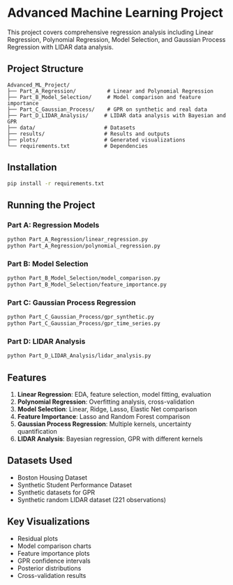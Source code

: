 # Advanced Machine Learning Project

This project covers comprehensive regression analysis including Linear Regression, Polynomial Regression, Model Selection, and Gaussian Process Regression with LIDAR data analysis.

## Project Structure

```
Advanced_ML_Project/
├── Part_A_Regression/          # Linear and Polynomial Regression
├── Part_B_Model_Selection/     # Model comparison and feature importance
├── Part_C_Gaussian_Process/    # GPR on synthetic and real data
├── Part_D_LIDAR_Analysis/     # LIDAR data analysis with Bayesian and GPR
├── data/                      # Datasets
├── results/                   # Results and outputs
├── plots/                     # Generated visualizations
└── requirements.txt           # Dependencies
```

## Installation

```bash
pip install -r requirements.txt
```

## Running the Project

### Part A: Regression Models
```bash
python Part_A_Regression/linear_regression.py
python Part_A_Regression/polynomial_regression.py
```

### Part B: Model Selection
```bash
python Part_B_Model_Selection/model_comparison.py
python Part_B_Model_Selection/feature_importance.py
```

### Part C: Gaussian Process Regression
```bash
python Part_C_Gaussian_Process/gpr_synthetic.py
python Part_C_Gaussian_Process/gpr_time_series.py
```

### Part D: LIDAR Analysis
```bash
python Part_D_LIDAR_Analysis/lidar_analysis.py
```

## Features

1. **Linear Regression**: EDA, feature selection, model fitting, evaluation
2. **Polynomial Regression**: Overfitting analysis, cross-validation
3. **Model Selection**: Linear, Ridge, Lasso, Elastic Net comparison
4. **Feature Importance**: Lasso and Random Forest comparison
5. **Gaussian Process Regression**: Multiple kernels, uncertainty quantification
6. **LIDAR Analysis**: Bayesian regression, GPR with different kernels

## Datasets Used

- Boston Housing Dataset
- Synthetic Student Performance Dataset
- Synthetic datasets for GPR
- Synthetic random LIDAR dataset (221 observations)

## Key Visualizations

- Residual plots
- Model comparison charts
- Feature importance plots
- GPR confidence intervals
- Posterior distributions
- Cross-validation results 
